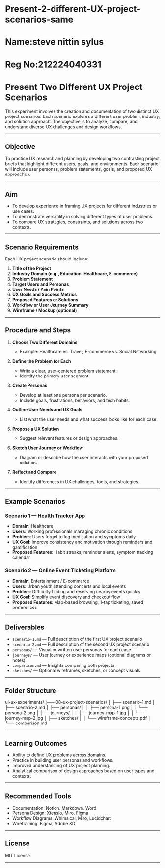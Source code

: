 # Present-2-different-UX-project-scenarios-same
# Name:steve nittin sylus
# Reg No:212224040331

# Present Two Different UX Project Scenarios

This experiment involves the creation and documentation of two distinct UX project scenarios. Each scenario explores a different user problem, industry, and solution approach. The objective is to analyze, compare, and understand diverse UX challenges and design workflows.

---

## Objective

To practice UX research and planning by developing two contrasting project briefs that highlight different users, goals, and environments. Each scenario will include user personas, problem statements, goals, and proposed UX approaches.

---

## Aim

- To develop experience in framing UX projects for different industries or use cases.
- To demonstrate versatility in solving different types of user problems.
- To compare UX strategies, constraints, and solutions across two contexts.

---

## Scenario Requirements

Each UX project scenario should include:

1. **Title of the Project**
2. **Industry Domain (e.g., Education, Healthcare, E-commerce)**
3. **Problem Statement**
4. **Target Users and Personas**
5. **User Needs / Pain Points**
6. **UX Goals and Success Metrics**
7. **Proposed Features or Solutions**
8. **Workflow or User Journey Summary**
9. **Wireframe / Mockup (optional)**

---

## Procedure and Steps

1. **Choose Two Different Domains**
   - Example: Healthcare vs. Travel; E-commerce vs. Social Networking

2. **Define the Problem for Each**
   - Write a clear, user-centered problem statement.
   - Identify the primary user segment.

3. **Create Personas**
   - Develop at least one persona per scenario.
   - Include goals, frustrations, behaviors, and tech habits.

4. **Outline User Needs and UX Goals**
   - List what the user needs and what success looks like for each case.

5. **Propose a UX Solution**
   - Suggest relevant features or design approaches.

6. **Sketch User Journey or Workflow**
   - Diagram or describe how the user interacts with your proposed solution.

7. **Reflect and Compare**
   - Identify differences in UX challenges, tools, and strategies.

---

## Example Scenarios

### Scenario 1 — Health Tracker App  
- **Domain**: Healthcare  
- **Users**: Working professionals managing chronic conditions  
- **Problem**: Users forget to log medication and symptoms daily  
- **UX Goal**: Improve consistency and motivation through reminders and gamification  
- **Proposed Features**: Habit streaks, reminder alerts, symptom tracking calendar

### Scenario 2 — Online Event Ticketing Platform  
- **Domain**: Entertainment / E-commerce  
- **Users**: Urban youth attending concerts and local events  
- **Problem**: Difficulty finding and reserving nearby events quickly  
- **UX Goal**: Simplify event discovery and checkout flow  
- **Proposed Features**: Map-based browsing, 1-tap ticketing, saved preferences

---

## Deliverables

- `scenario-1.md` — Full description of the first UX project scenario  
- `scenario-2.md` — Full description of the second UX project scenario  
- `personas/` — Visual or written user personas for each case  
- `journeys/` — User journey or experience maps (optional diagrams or notes)  
- `comparison.md` — Insights comparing both projects  
- `sketches/` — Optional wireframes, sketches, or concept visuals  

---

## Folder Structure

ui-ux-experiments/
├── 08-ux-project-scenarios/
│ ├── scenario-1.md
│ ├── scenario-2.md
│ ├── personas/
│ │ ├── persona-1.png
│ │ └── persona-2.png
│ ├── journeys/
│ │ ├── journey-map-1.jpg
│ │ └── journey-map-2.jpg
│ ├── sketches/
│ │ └── wireframe-concepts.pdf
│ └── comparison.md


---

## Learning Outcomes

- Ability to define UX problems across domains.
- Practice in building user personas and workflows.
- Improved understanding of UX project planning.
- Analytical comparison of design approaches based on user types and contexts.

---

## Recommended Tools

- Documentation: Notion, Markdown, Word
- Persona Design: Xtensio, Miro, Figma
- Workflow Diagrams: Whimsical, Miro, Lucidchart
- Wireframing: Figma, Adobe XD

---

## License

MIT License

---
